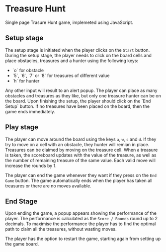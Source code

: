# Treasure Hunt

Single page Trasure Hunt game, implemeted using JavaScript.

## Setup stage
The setup stage is initiated when the player clicks on the `Start` button. During the setup stage, the player needs to click on the board cells and place obstacles, treasures and a hunter using the following keys:
<ul>
    <li>`o` for obstacle</li>
    <li>`5`, `6`, `7` or `8` for treasures of different value</li>
    <li>`h` for hunter</li>
</ul>
Any other input will result to an alert popup. The player can place as many obstacles and treasures as they like, but only one treasure hunter can be on the board. Upon finishing the setup, the player should click on the `End Setup` button. If no treasures have been placed on the board, then the game ends immediately.

## Play stage
The player can move around the board using the keys `a`, `w`, `s` and `d`. If they try to move on a cell with an obstacle, they hunter will remian in place. Treasures can be claimed by moving on the treasure cell. When a treasure is taken, the scoreboard updates with the value of the treasure, as well as the number of remaining treasure of the same value. Each valid move will increase the rounds by 1. 

The player can end the game whenever they want if they press on the `End Game` button. The game automatically ends when the player has taken all treasures or there are no moves available. 

## End Stage
Upon ending the game, a popup appears showing the performance of the player. The performance is calculated as the `Score / Rounds` round up to 2 decimals. To maximise the performance the player has to find the optimal path to claim all the treasures, without wasting moves.

The player has the option to restart the game, starting again from setting up the game board.
